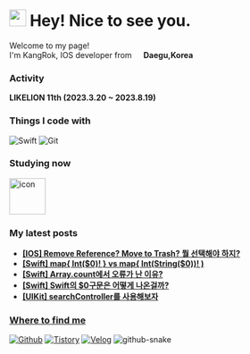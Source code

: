 <h1><img src="https://emojis.slackmojis.com/emojis/images/1531849430/4246/blob-sunglasses.gif?1531849430" width="30"/> Hey! Nice to see you.</h1>

<p>Welcome to my page! </br> I'm KangRok, IOS developer from <img src="https://github.com/KangRokYoon/KangRokYoon/assets/129154834/6a763c64-03ff-49f6-a964-0750066369cb" width="13"/> <b>Daegu,Korea</b>

<h3>Activity</h3>
<p>
	<b>LIKELION 11th (2023.3.20 ~ 2023.8.19)</b>
</p>

<h3>Things I code with</h3>

<p>	
	<img alt="Swift" src="https://img.shields.io/badge/-Swift-F05138?style=flat-square&logo=Swift&logoColor=white" />
<!--  	<img alt="React" src="https://img.shields.io/badge/-React-45b8d8?style=flat-square&logo=react&logoColor=white" />
	<img alt="Sass" src="https://img.shields.io/badge/-Sass-CC6699?style=flat-square&logo=sass&logoColor=white" />
	<img alt="Styled Components" src="https://img.shields.io/badge/-Styled_Components-db7092?style=flat-square&logo=styled-components&logoColor=white" /> -->
<!-- 	<img alt="html5" src="https://img.shields.io/badge/-HTML5-E34F26?style=flat-square&logo=html5&logoColor=white" />
	<img alt="CSS3" src="https://img.shields.io/badge/-CSS3-1572B6?style=flat-square&logo=CSS3&logoColor=white" />
	<img alt="Javascript" src="https://img.shields.io/badge/-Javascript-F7DF1E?style=flat-square&logo=Javascript&logoColor=white" />
	<img alt="Python" src="https://img.shields.io/badge/-Python-3776AB?style=flat-square&logo=Python&logoColor=white" /> -->
	<img alt="Git" src="https://img.shields.io/badge/-Git-F05032?style=flat-square&logo=Git&logoColor=white" />
</p>

<h3>Studying now</h3>

<img src="https://techstack-generator.vercel.app/swift-icon.svg" alt="icon" width="65" height="65" />

<h3>My latest posts</h3>
<ul>
 <li><a href="https://h2kangrok.tistory.com/11"><b>[IOS] Remove Reference? Move to Trash? 뭘 선택해야 하지?</b></li>
 <li><a href="https://h2kangrok.tistory.com/9"><b>[Swift] map{ Int($0)! } vs map{ Int(String($0))! )</b></li>
 <li><a href="https://h2kangrok.tistory.com/7"><b>[Swift] Array.count에서 오류가 난 이유?</b></li>
 <li><a href="https://h2kangrok.tistory.com/4"><b>[Swift] Swift의 $0구문은 어떻게 나온걸까?</b></li>
 <li><a href="https://h2kangrok.tistory.com/2"><b>[UIKit] searchController를 사용해보자</b></li>

</ul>

<h3>Where to find me</h3>
<p><a href="https://github.com/KangRokYoon" target="_blank"><img alt="Github" src="https://img.shields.io/badge/GitHub-%2312100E.svg?&style=for-the-badge&logo=Github&logoColor=white" /></a> 
	<a href="https://h2kangrok.tistory.com" target="_blank"><img alt="Tistory" src="https://img.shields.io/badge/Tistory-000000?&style=for-the-badge&logo=Tistory&logoColor=white" /></a>
	<a href="https://velog.io/@ykr0919" target="_blank"><img alt="Velog" src="https://img.shields.io/badge/Velog-20C997?&style=for-the-badge&logo=Velog&logoColor=white" /></a>

<picture>
  <source media="(prefers-color-scheme: dark)" srcset="https://github.com/heejinnn/heejinnn/blob/output/github-contribution-grid-snake-dark.svg" />
  <source media="(prefers-color-scheme: light)" srcset="https://github.com/heejinnn/heejinnn/blob/output/github-contribution-grid-snake.svg" />
 <img alt="github-snake" src="https://github.com/KangRokYoon/KangRokYoon/blob/output/github-contribution-grid-snake-dark.svg"/>
</picture>



















<!---
KangRokYoon/KangRokYoon is a ✨ special ✨ repository because its `README.md` (this file) appears on your GitHub profile.
You can click the Preview link to take a look at your changes.
--->
